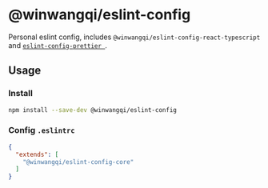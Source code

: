 # @winwangqi/eslint-config

Personal eslint config, includes `@winwangqi/eslint-config-react-typescript` and [`eslint-config-prettier
`](https://github.com/prettier/eslint-config-prettier).

## Usage

### Install

```bash
npm install --save-dev @winwangqi/eslint-config
```

### Config `.eslintrc`

```json
{
  "extends": [
    "@winwangqi/eslint-config-core"
  ]
}
```

